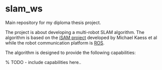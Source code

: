 # slam_ws

Main repository for my diploma thesis project.

The project is about developing a multi-robot SLAM algorithm. The algorithm is
based on the [iSAM
project](http://people.csail.mit.edu/kaess/isam/) developed by
Michael Kaess et al while the robot communication platform is
[ROS](www.ros.org).

The algorithm is designed to provide the following capabilities:

% TODO - include capabilities here..

